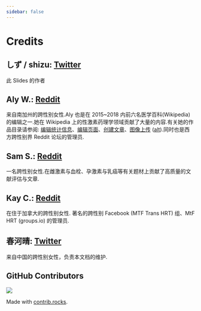 ```yaml
---
sidebar: false
---
```

# Credits

## しず / shizu: [Twitter](https://twitter.com/shizunyan_)

此 Slides 的作者

## Aly W.: [Reddit](https://reddit.com/u/Alyw234237)

来自南加州的跨性别女性.Aly 也是在 2015~2018 内前六名医学百科(Wikipedia)的编辑之一.她在 Wikipedia 上的性激素药理学领域贡献了大量的内容.有关她的作品目录请参阅: [编辑统计信息](https://xtools.wmflabs.org/ec/en.wikipedia.org/Medgirl131)、[编辑页面](https://xtools.wmflabs.org/topedits/en.wikipedia.org/Medgirl131)、[创建文章](https://xtools.wmflabs.org/pages/en.wikipedia.org/Medgirl131)、[图像上传](https://commons.wikimedia.org/wiki/Special:ListFiles?limit=500&user=Medgirl131) ([alt](https://commons.wikimedia.org/wiki/Category:Medication_time%E2%80%93concentration_curves)).同时也是西方跨性别界 Reddit 论坛的管理员.

## Sam S.: [Reddit](https://www.reddit.com/u/Samanthas2000)

一名跨性别女性.在雌激素与血栓、孕激素与乳癌等有关题材上贡献了高质量的文献评估与文章.

## Kay C.: [Reddit](https://www.reddit.com/u/KaySOS)

在住于加拿大的跨性别女性. 著名的跨性别 Facebook (MTF Trans HRT) 组、MtF HRT (groups.io) 的管理员.

## 春河晴: [Twitter](https://twitter.com/HarukawaSayaka)

来自中国的跨性别女性，负责本文档的维护.

## GitHub Contributors

<a href="https://github.com/BBleae/hrt-book/graphs/contributors">
  <img src="https://contrib.rocks/image?repo=BBleae/hrt-book&max=50&anon=1" />
</a>

Made with [contrib.rocks](https://contrib.rocks).
